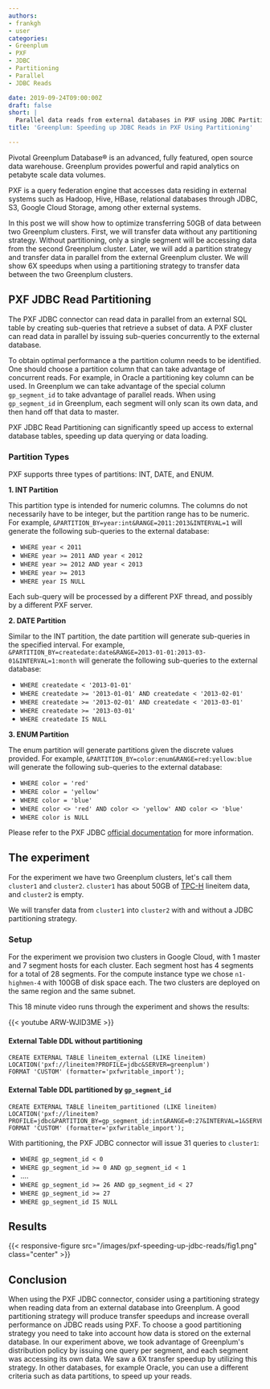 ```yaml
---
authors:
- frankgh
- user
categories:
- Greenplum
- PXF
- JDBC
- Partitioning
- Parallel
- JDBC Reads

date: 2019-09-24T09:00:00Z
draft: false
short: |
  Parallel data reads from external databases in PXF using JDBC Partitioning
title: 'Greenplum: Speeding up JDBC Reads in PXF Using Partitioning'

---
```

Pivotal Greenplum Database® is an advanced, fully featured, open source data warehouse.
Greenplum provides powerful and rapid analytics on petabyte scale data volumes.

PXF is a query federation engine that accesses data residing in external systems
such as Hadoop, Hive, HBase, relational databases through JDBC, S3, Google Cloud Storage,
among other external systems.

In this post we will show how to optimize transferring 50GB of data between two
Greenplum clusters.
First, we will transfer data without any partitioning strategy. Without partitioning,
only a single segment will be accessing data from the second Greenplum cluster.
Later, we will add a partition strategy and transfer data in parallel from the 
external Greenplum cluster. We will show 6X speedups when using a partitioning
strategy to transfer data between the two Greenplum clusters.

## PXF JDBC Read Partitioning

The PXF JDBC connector can read data in parallel from an external SQL table
by creating sub-queries that retrieve a subset of data. A PXF cluster can
read data in parallel by issuing sub-queries concurrently to the external database.


To obtain optimal performance a the partition column needs to be identified. One
should choose a partition column that can take advantage of concurrent reads.
For example, in Oracle a partitioning key column can be used. In Greenplum we
can take advantage of the special column `gp_segment_id` to take advantage
of parallel reads. When using `gp_segment_id` in Greenplum, each segment will
only scan its own data, and then hand off that data to master.

PXF JDBC Read Partitioning can significantly speed up access to external database
tables, speeding up data querying or data loading.

### Partition Types

PXF supports three types of partitions: INT, DATE, and ENUM.

**1. INT Partition**

   This partition type is intended for numeric columns. The columns do not necessarily
   have to be integer, but the partition range has to be numeric. For example,
   `&PARTITION_BY=year:int&RANGE=2011:2013&INTERVAL=1` will generate the following
   sub-queries to the external database:
    
   - `WHERE year < 2011`
   - `WHERE year >= 2011 AND year < 2012`
   - `WHERE year >= 2012 AND year < 2013`
   - `WHERE year >= 2013`
   - `WHERE year IS NULL`
   
   Each sub-query will be processed by a different PXF thread, and possibly by a
   different PXF server.

**2. DATE Partition**

   Similar to the INT partition, the date partition will generate sub-queries in the
   specified interval. For example,
   `&PARTITION_BY=createdate:date&RANGE=2013-01-01:2013-03-01&INTERVAL=1:month` will
   generate the following sub-queries to the external database:
   
   - `WHERE createdate < '2013-01-01'`
   - `WHERE createdate >= '2013-01-01' AND createdate < '2013-02-01'`
   - `WHERE createdate >= '2013-02-01' AND createdate < '2013-03-01'`
   - `WHERE createdate >= '2013-03-01'`
   - `WHERE createdate IS NULL`
   
**3. ENUM Partition**

   The enum partition will generate partitions given the discrete values provided.
   For example, `&PARTITION_BY=color:enum&RANGE=red:yellow:blue` will generate
   the following sub-queries to the external database:
   
   - `WHERE color = 'red'`
   - `WHERE color = 'yellow'`
   - `WHERE color = 'blue'`
   - `WHERE color <> 'red' AND color <> 'yellow' AND color <> 'blue'`
   - `WHERE color is NULL`


Please refer to the PXF JDBC [official documentation](https://gpdb.docs.pivotal.io/latest/pxf/jdbc_pxf.html)
for more information.

## The experiment

For the experiment we have two Greenplum clusters, let's call them `cluster1` and `cluster2`.
`cluster1` has about
50GB of [TPC-H](http://www.tpc.org/tpch/) lineitem data, and `cluster2` is empty.

We will transfer data from `cluster1` into `cluster2` with and without a JDBC
partitioning strategy.

### Setup

For the experiment we provision two clusters in Google Cloud, with 1 master and
7 segment hosts for each cluster. Each segment host has 4 segments for a total of
28 segments. For the compute instance type we chose `n1-highmen-4` with 100GB of
disk space each. The two clusters are deployed on the same region and the same
subnet.

This 18 minute video runs through the experiment and shows the results:

{{< youtube ARW-WJID3ME >}}

#### External Table DDL without partitioning

~~~greenplum
CREATE EXTERNAL TABLE lineitem_external (LIKE lineitem)
LOCATION('pxf://lineitem?PROFILE=jdbc&SERVER=greenplum')
FORMAT 'CUSTOM' (formatter='pxfwritable_import');
~~~

#### External Table DDL partitioned by `gp_segment_id`

~~~greenplum
CREATE EXTERNAL TABLE lineitem_partitioned (LIKE lineitem)
LOCATION('pxf://lineitem?PROFILE=jdbc&PARTITION_BY=gp_segment_id:int&RANGE=0:27&INTERVAL=1&SERVER=greenplum')
FORMAT 'CUSTOM' (formatter='pxfwritable_import');
~~~

With partitioning, the PXF JDBC connector will issue 31 queries to `cluster1`:

   - `WHERE gp_segment_id < 0`
   - `WHERE gp_segment_id >= 0 AND gp_segment_id < 1`
   - ....
   - `WHERE gp_segment_id >= 26 AND gp_segment_id < 27`
   - `WHERE gp_segment_id >= 27`
   - `WHERE gp_segment_id IS NULL`

## Results

{{< responsive-figure src="/images/pxf-speeding-up-jdbc-reads/fig1.png" class="center" >}}

## Conclusion

When using the PXF JDBC connector, consider using a partitioning strategy when
reading data from an external database into Greenplum. A good partitioning strategy
will produce transfer speedups and increase overall performance on JDBC reads
using PXF. To choose a good partitioning strategy you need to take into account
how data is stored on the external database. In our experiment above, we took
advantage of Greenplum's distribution policy by issuing one query per segment,
and each segment was accessing its own data. We saw a 6X transfer speedup by
utilizing this strategy. In other databases, for example Oracle, you can use a
different criteria such as data partitions, to speed up your reads.